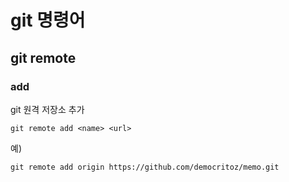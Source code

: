 # git 명령어 

## git remote

### add
git 원격 저장소 추가  
```
git remote add <name> <url>
```
예)  
```
git remote add origin https://github.com/democritoz/memo.git
```
